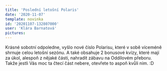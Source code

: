 ```yaml
---
title: 'Poslední letošní Polaris'
date: '2020-11-07'
template: novinka
id: '20201107-132807000'
user: 'Klára Barnatová'
pictures:
---
```

Krásné sobotní odpoledne, vyšlo nové číslo Polarisu, které v sobě víceméně shrnuje celou letošní sezónu. A také obsahuje 2 bonusové kvízy, které mají za úkol, alespoň z nějaké části, nahradit zábavu na Oddílovém přeboru. Takže jestli Vás moc ta čtecí část nebere, otevřete to aspoň kvůli nim. :D
